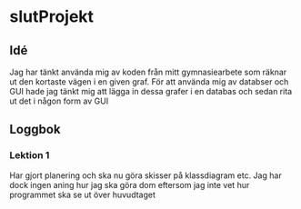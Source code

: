 # slutProjekt

## Idé
Jag har tänkt använda mig av koden från mitt gymnasiearbete som räknar ut den kortaste vägen i en given graf. För att använda mig av databser och GUI hade jag tänkt mig att lägga in dessa grafer i en databas och sedan rita ut det i någon form av GUI

## Loggbok

### Lektion 1
Har gjort planering och ska nu göra skisser på klassdiagram etc. Jag har dock ingen aning hur jag ska göra dom eftersom jag inte vet hur programmet ska se ut över huvudtaget
